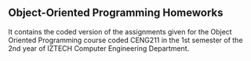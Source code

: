 ## Object-Oriented Programming Homeworks
It contains the coded version of the assignments given for the Object Oriented Programming course coded CENG211 in the 1st semester of the 2nd year of IZTECH Computer Engineering Department.
